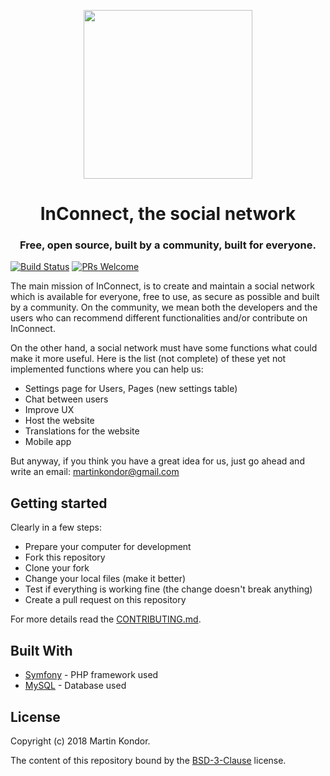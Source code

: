 <p align="center">
<img src="https://github.com/in-connect/inconnect/blob/master/public/images/ic-banner.png" width="270px" height="auto">
</p>
<h1 align="center">InConnect, the social network</h1>
<h3 align="center">
Free, open source, built by a community, built for everyone.
</h3>

[![Build Status](https://travis-ci.org/in-connect/inconnect.svg?branch=master)](https://travis-ci.org/in-connect/inconnect)
[![PRs Welcome](https://img.shields.io/badge/PRs-welcome-brightgreen.svg)](http://makeapullrequest.com)

The main mission of InConnect, is to create and maintain a social network which is available for everyone, free to use, as secure as possible and built by a community. On the community, we mean both the developers and the users who can recommend different functionalities and/or contribute on InConnect.

On the other hand, a social network must have some functions what could make it more useful. Here is the list (not complete) of these yet not implemented functions where you can help us:

* Settings page for Users, Pages (new settings table)
* Chat between users
* Improve UX
* Host the website
* Translations for the website
* Mobile app

But anyway, if you think you have a great idea for us, just go ahead and write an email: [martinkondor@gmail.com](mailto://martinkondor@gmail.com)

## Getting started

Clearly in a few steps:

* Prepare your computer for development
* Fork this repository
* Clone your fork
* Change your local files (make it better)
* Test if everything is working fine (the change doesn't break anything)
* Create a pull request on this repository

For more details read the [CONTRIBUTING.md](https://github.com/in-connect/inconnect/blob/master/.github/CONTRIBUTING.md).

## Built With

* [Symfony](https://symfony.com/) - PHP framework used
* [MySQL](https://www.mysql.com/) - Database used

## License

Copyright (c) 2018 Martin Kondor.

The content of this repository bound by the [BSD-3-Clause](./LICENSE) license.
